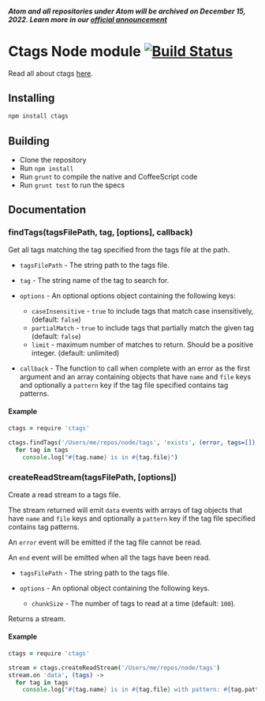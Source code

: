 ##### Atom and all repositories under Atom will be archived on December 15, 2022. Learn more in our [official announcement](https://github.blog/2022-06-08-sunsetting-atom/)
 # Ctags Node module [![Build Status](https://travis-ci.org/atom/node-ctags.png)](https://travis-ci.org/atom/node-ctags)

Read all about ctags [here](http://ctags.sourceforge.net/).

## Installing

```sh
npm install ctags
```

## Building
  * Clone the repository
  * Run `npm install`
  * Run `grunt` to compile the native and CoffeeScript code
  * Run `grunt test` to run the specs

## Documentation

### findTags(tagsFilePath, tag, [options], callback)

Get all tags matching the tag specified from the tags file at the path.

* `tagsFilePath` - The string path to the tags file.

* `tag` - The string name of the tag to search for.

* `options` - An optional options object containing the following keys:

  * `caseInsensitive` - `true` to include tags that match case insensitively,
    (default: `false`)
  * `partialMatch` - `true` to include tags that partially match the given tag
    (default: `false`)
  * `limit` - maximum number of matches to return. Should be a positive integer.
    (default: unlimited)

* `callback` - The function to call when complete with an error as the first
             argument and an array containing objects that have `name` and
             `file` keys and optionally a `pattern` key if the tag file
             specified contains tag patterns.

#### Example

```coffeescript
ctags = require 'ctags'

ctags.findTags('/Users/me/repos/node/tags', 'exists', (error, tags=[]) ->
  for tag in tags
    console.log("#{tag.name} is in #{tag.file}")
```

### createReadStream(tagsFilePath, [options])

Create a read stream to a tags file.

The stream returned will emit `data` events with arrays of tag objects
that have `name` and `file` keys and optionally a `pattern` key if the tag file
specified contains tag patterns.

An `error` event will be emitted if the tag file cannot be read.

An `end` event will be emitted when all the tags have been read.

* `tagsFilePath` - The string path to the tags file.

* `options` - An optional object containing the following keys.

  * `chunkSize` - The number of tags to read at a time (default: `100`).

Returns a stream.
#### Example

```coffeescript
ctags = require 'ctags'

stream = ctags.createReadStream('/Users/me/repos/node/tags')
stream.on 'data', (tags) ->
  for tag in tags
    console.log("#{tag.name} is in #{tag.file} with pattern: #{tag.pattern}")
```
